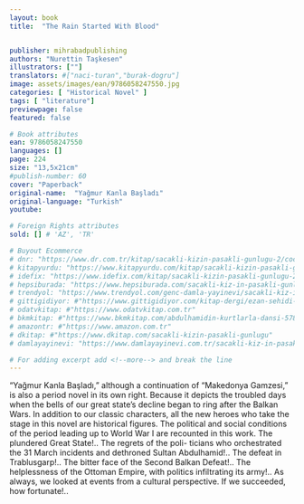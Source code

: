 ```yaml
---
layout: book
title:  "The Rain Started With Blood"


publisher: mihrabadpublishing
authors: "Nurettin Taşkesen"
illustrators: [""]
translators: #["naci-turan","burak-dogru"]
image: assets/images/ean/9786058247550.jpg
categories: [ "Historical Novel" ]
tags: [ "literature"]
previewpage: false
featured: false

# Book attributes
ean: 9786058247550
languages: []
page: 224
size: "13,5x21cm"
#publish-number: 60
cover: "Paperback"
original-name:  "Yağmur Kanla Başladı"
original-language: "Turkish"
youtube:

# Foreign Rights attributes
sold: [] # 'AZ', 'TR'

# Buyout Ecommerce
# dnr: "https://www.dr.com.tr/kitap/sacakli-kizin-pasakli-gunlugu-2/cocuk-ve-genclik/genclik-10-yas/roman-oyku/urunno=0001893059001"
# kitapyurdu: "https://www.kitapyurdu.com/kitap/sacakli-kizin-pasakli-gunlugu-2-/560122.html&filter_name=Sa%C3%A7akl%C4%B1+K%C4%B1z%27%C4%B1n+Pasakl%C4%B1+G%C3%BCnl%C3%BC%C4%9F%C3%BC+2"
# idefix: "https://www.idefix.com/kitap/sacakli-kizin-pasakli-gunlugu-2/cocuk-ve-genclik/genclik-10-yas/roman-oyku/urunno=0001893059001"
# hepsiburada: "https://www.hepsiburada.com/sacakli-kiz-in-pasakli-gunlugu-2-damla-yayinevi-p-HBV000012ER86"
# trendyol: "https://www.trendyol.com/genc-damla-yayinevi/sacakli-kiz-in-pasakli-gunlugu-2-p-54825777"
# gittigidiyor: #"https://www.gittigidiyor.com/kitap-dergi/ezan-sehidi-adnan-menderes_pdp_732728793"
# odatvkitap: #"https://www.odatvkitap.com.tr"
# bkmkitap: #"https://www.bkmkitap.com/abdulhamidin-kurtlarla-dansi-578226"
# amazontr: #"https://www.amazon.com.tr"
# dkitap: #"https://www.dkitap.com/sacakli-kizin-pasakli-gunlugu"
# damlayayinevi: "https://www.damlayayinevi.com.tr/sacakli-kiz-in-pasakli-gunlugu-2-bu-iste-bi-terslik-var"

# For adding excerpt add <!--more--> and break the line
---
```

“Yağmur Kanla Başladı,” although a continuation
of “Makedonya Gamzesi,” is also a period novel in
its own right. Because it depicts the troubled days
when the bells of our great state’s decline began
to ring after the Balkan Wars. In addition to our
classic characters, all the new heroes who take
the stage in this novel are historical figures. The
political and social conditions of the period leading
up to World War I are recounted in this work. The
plundered Great State!.. The regrets of the poli-
ticians who orchestrated the 31 March incidents
and dethroned Sultan Abdulhamid!.. The defeat in
Trablusgarp!.. The bitter face of the Second Balkan
Defeat!.. The helplessness of the Ottoman Empire,
with politics infiltrating its army!.. As always, we
looked at events from a cultural perspective. If we
succeeded, how fortunate!..
<!--more--> 

